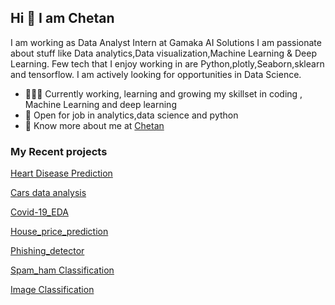 ## Hi 👋 I am Chetan 
I am working as  Data Analyst Intern at Gamaka AI Solutions
I am passionate about stuff like Data analytics,Data visualization,Machine Learning & Deep Learning. 
Few tech that I enjoy working in are Python,plotly,Seaborn,sklearn and tensorflow. I am actively looking for opportunities in Data Science.

- 👨🏽‍💻 Currently working, learning and growing my skillset in coding , Machine Learning and deep learning
- 🤝 Open for job in  analytics,data science and python
- 👨 Know more about me at [Chetan](https://drive.google.com/file/d/1f3NGnLTyIGugt3Y_aaY6gTjQXk_TfnCp/view?usp=sharing) 

### My Recent projects 

[Heart Disease Prediction](https://github.com/Chetan265/heart_disease_predition)

[Cars data analysis](https://github.com/Chetan265/Cars_data_analysis)

[Covid-19_EDA](https://github.com/Chetan265/covid_19-EDA)

[House_price_prediction](https://github.com/Chetan265/house_price_predict)

[Phishing_detector](https://github.com/Chetan265/phishing-detector)

[Spam_ham Classification](https://github.com/Chetan265/spam_ham_classifier)

[Image Classification](https://github.com/Chetan265/Image_Classification)
